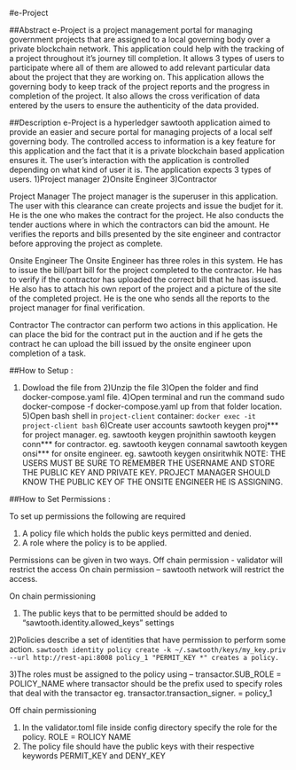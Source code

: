 #e-Project

##Abstract
e-Project is a project management portal for managing government projects that are assigned to a local governing body over a private blockchain network. This application could help with the tracking of a project throughout it’s journey till completion. It allows 3 types of users to participate where all of them are allowed to add relevant particular data about the project that they are working on. This application allows the governing body to keep track of the project reports and the progress in completion of the project. It also allows the cross verification of data entered by the users to ensure the authenticity of the data provided.

##Description
e-Project is a hyperledger sawtooth application aimed to provide an easier and secure portal for managing projects of a local self governing body. The controlled access to information is a key feature for this application and the fact that it is a private blockchain based application ensures it. The user’s interaction with the application is controlled depending on what kind of user it is. The application expects 3 types of users. 
1)Project manager
2)Onsite Engineer
3)Contractor

Project Manager
The project manager is the superuser in this application. The user with this clearance can create projects and issue the budjet for it. He is the one who makes the contract for the project. He also conducts the tender auctions where in which the contractors can bid the amount. He verifies the reports and bills presented by the site engineer and contractor before approving the project as complete.

Onsite Engineer
The Onsite Engineer has three roles in this system. He has to issue the bill/part bill for the project completed to the contractor. He has to verify if the contractor has uploaded the correct bill that he has issued. He also has to attach his own report of the project and a picture of the site of the completed project. He is the one who sends all the reports to the project manager for final verification.

Contractor
The contractor can perform two actions in this application. He can place the bid for the contract put in the auction and if he gets the contract he can upload the bill issued by the onsite engineer upon  completion of a task.

##How to Setup :

1) Dowload the file from
2)Unzip the file
3)Open the folder and find docker-compose.yaml file.
4)Open terminal and run the command sudo docker-compose  -f docker-compose.yaml up from that folder location.
5)Open bash shell in `project-client` container:  `docker exec -it project-client bash`
6)Create user accounts
	sawtooth keygen proj*** for project manager. eg. sawtooth keygen projnithin
	sawtooth keygen conn*** for contractor. eg.   sawtooth keygen connamal
	sawtooth keygen onsi*** for onsite engineer.  eg.  sawtooth keygen onsiritwhik
NOTE: THE USERS MUST BE SURE TO REMEMBER THE USERNAME AND STORE THE PUBLIC KEY AND PRIVATE KEY. PROJECT MANAGER SHOULD KNOW THE PUBLIC KEY OF THE ONSITE ENGINEER HE IS ASSIGNING.


##How to Set Permissions :

To set up permissions the following are required 
1) A policy file which holds the public keys permitted and denied.
2) A role where the policy is to be applied.

Permissions can be given in two ways. 
Off chain permission - validator will restrict the access
On chain permission – sawtooth network will restrict the access.

On chain permissioning
1) The public keys that to be permitted should be added to “sawtooth.identity.allowed_keys” settings

2)Policies describe a set of identities that have permission to perform some action.
 `sawtooth identity policy create -k ~/.sawtooth/keys/my_key.priv --url http://rest-api:8008 policy_1 "PERMIT_KEY *" creates a policy.`

3)The roles must be assigned to the policy  using – transactor.SUB_ROLE = POLICY_NAME
    where transactor should be the prefix used to specify roles that deal with the transactor
    eg.   transactor.transaction_signer. = policy_1	

Off chain permissioning

1) In the validator.toml file inside config directory specify the role for the policy.
     ROLE = ROLICY NAME
2) The policy file should have the public keys with their respective keywords
     PERMIT_KEY and DENY_KEY







